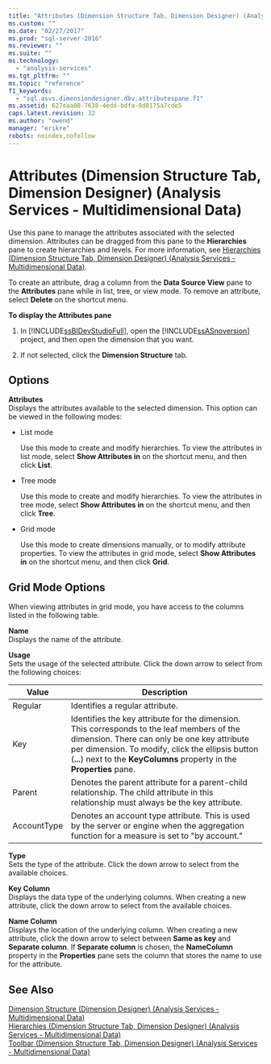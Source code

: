 ```yaml
---
title: "Attributes (Dimension Structure Tab, Dimension Designer) (Analysis Services - Multidimensional Data) | Microsoft Docs"
ms.custom: ""
ms.date: "02/27/2017"
ms.prod: "sql-server-2016"
ms.reviewer: ""
ms.suite: ""
ms.technology: 
  - "analysis-services"
ms.tgt_pltfrm: ""
ms.topic: "reference"
f1_keywords: 
  - "sql.asvs.dimensiondesigner.dbv.attributespane.f1"
ms.assetid: 627eaa08-7638-4edd-bdfa-0d8175a7cde5
caps.latest.revision: 32
ms.author: "owend"
manager: "erikre"
robots: noindex,nofollow
---
```

# Attributes (Dimension Structure Tab, Dimension Designer) (Analysis Services - Multidimensional Data)
  Use this pane to manage the attributes associated with the selected dimension. Attributes can be dragged from this pane to the **Hierarchies** pane to create hierarchies and levels. For more information, see [Hierarchies &#40;Dimension Structure Tab, Dimension Designer&#41; &#40;Analysis Services - Multidimensional Data&#41;](../a9retired/c37db6c1-b5a5-44e1-ae6d-a96fb9769e68.md).  
  
 To create an attribute, drag a column from the **Data Source View** pane to the **Attributes** pane while in list, tree, or view mode. To remove an attribute, select **Delete** on the shortcut menu.  
  
 **To display the Attributes pane**  
  
1.  In [!INCLUDE[ssBIDevStudioFull](../a9notintoc/includes/ssbidevstudiofull-md.md)], open the [!INCLUDE[ssASnoversion](../a9notintoc/includes/ssasnoversion-md.md)] project, and then open the dimension that you want.  
  
2.  If not selected, click the **Dimension Structure** tab.  
  
## Options  
 **Attributes**  
 Displays the attributes available to the selected dimension. This option can be viewed in the following modes:  
  
-   List mode  
  
     Use this mode to create and modify hierarchies. To view the attributes in list mode, select **Show Attributes in** on the shortcut menu, and then click **List**.  
  
-   Tree mode  
  
     Use this mode to create and modify hierarchies. To view the attributes in tree mode, select **Show Attributes in** on the shortcut menu, and then click **Tree**.  
  
-   Grid mode  
  
     Use this mode to create dimensions manually, or to modify attribute properties. To view the attributes in grid mode, select **Show Attributes in** on the shortcut menu, and then click **Grid**.  
  
## Grid Mode Options  
 When viewing attributes in grid mode, you have access to the columns listed in the following table.  
  
 **Name**  
 Displays the name of the attribute.  
  
 **Usage**  
 Sets the usage of the selected attribute. Click the down arrow to select from the following choices:  
  
|Value|Description|  
|-----------|-----------------|  
|Regular|Identifies a regular attribute.|  
|Key|Identifies the key attribute for the dimension. This corresponds to the leaf members of the dimension. There can only be one key attribute per dimension. To modify, click the ellipsis button (**...**) next to the **KeyColumns** property in the **Properties** pane.|  
|Parent|Denotes the parent attribute for a parent-child relationship. The child attribute in this relationship must always be the key attribute.|  
|AccountType|Denotes an account type attribute. This is used by the server or engine when the aggregation function for a measure is set to "by account."|  
  
 **Type**  
 Sets the type of the attribute. Click the down arrow to select from the available choices.  
  
 **Key Column**  
 Displays the data type of the underlying columns. When creating a new attribute, click the down arrow to select from the available choices.  
  
 **Name Column**  
 Displays the location of the underlying column. When creating a new attribute, click the down arrow to select between **Same as key** and **Separate column**. If **Separate column** is chosen, the **NameColumn** property in the **Properties** pane sets the column that stores the name to use for the attribute.  
  
## See Also  
 [Dimension Structure &#40;Dimension Designer&#41; &#40;Analysis Services - Multidimensional Data&#41;](../a9retired/dimension-structure-dimension-designer-analysis-services-multidimensional-data.md)   
 [Hierarchies &#40;Dimension Structure Tab, Dimension Designer&#41; &#40;Analysis Services - Multidimensional Data&#41;](../a9retired/c37db6c1-b5a5-44e1-ae6d-a96fb9769e68.md)   
 [Toolbar &#40;Dimension Structure Tab, Dimension Designer&#41; &#40;Analysis Services - Multidimensional Data&#41;](../a9retired/41f01eed-e50f-44c8-a8e0-97e01bd66bd3.md)  
  
  